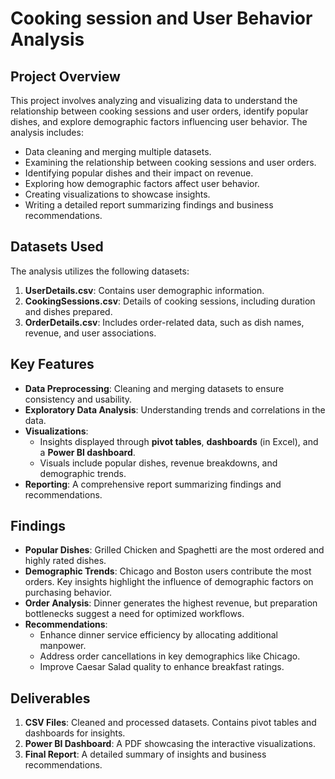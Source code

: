 # **Cooking session and User Behavior Analysis**

## **Project Overview**
This project involves analyzing and visualizing data to understand the relationship between cooking sessions and user orders, identify popular dishes, and explore demographic factors influencing user behavior. The analysis includes:  
- Data cleaning and merging multiple datasets.  
- Examining the relationship between cooking sessions and user orders.  
- Identifying popular dishes and their impact on revenue.  
- Exploring how demographic factors affect user behavior.  
- Creating visualizations to showcase insights.  
- Writing a detailed report summarizing findings and business recommendations.  

## **Datasets Used**
The analysis utilizes the following datasets:  
1. **UserDetails.csv**: Contains user demographic information.  
2. **CookingSessions.csv**: Details of cooking sessions, including duration and dishes prepared.  
3. **OrderDetails.csv**: Includes order-related data, such as dish names, revenue, and user associations.  

## **Key Features**
- **Data Preprocessing**: Cleaning and merging datasets to ensure consistency and usability.  
- **Exploratory Data Analysis**: Understanding trends and correlations in the data.  
- **Visualizations**:  
  - Insights displayed through **pivot tables**, **dashboards** (in Excel), and a **Power BI dashboard**.  
  - Visuals include popular dishes, revenue breakdowns, and demographic trends.  
- **Reporting**: A comprehensive report summarizing findings and recommendations.  

## **Findings**
- **Popular Dishes**: Grilled Chicken and Spaghetti are the most ordered and highly rated dishes.  
- **Demographic Trends**: Chicago and Boston users contribute the most orders. Key insights highlight the influence of demographic factors on purchasing behavior.  
- **Order Analysis**: Dinner generates the highest revenue, but preparation bottlenecks suggest a need for optimized workflows.  
- **Recommendations**:  
  - Enhance dinner service efficiency by allocating additional manpower.  
  - Address order cancellations in key demographics like Chicago.  
  - Improve Caesar Salad quality to enhance breakfast ratings.  

## **Deliverables**
1. **CSV Files**: Cleaned and processed datasets. Contains pivot tables and dashboards for insights.
2. **Power BI Dashboard**: A PDF showcasing the interactive visualizations.  
3. **Final Report**: A detailed summary of insights and business recommendations.  

